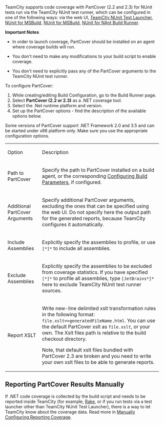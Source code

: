 [//]: # (title: PartCover)
[//]: # (auxiliary-id: PartCover)
TeamCity supports code coverage with PartCover (2.2 and 2.3) for NUnit tests run via the TeamCity NUnit test runner, which can be configured in one of the following ways: via the web UI, [TeamCity NUnit Test Launcher](teamcity-nunit-test-launcher.md), [NUnit for MSBuild](nunit-for-msbuild.md), [NUnit for MSBuild](nunit-for-msbuild.md), [NUnit for NAnt Build Runner](nunit-for-nant-build-runner.md). 


__Important Notes__
	
* In order to launch coverage, PartCover should be installed on an agent where coverage builds will run.
	
* You don't need to make any modifications to your build script to enable coverage.
	
* You don't need to explicitly pass any of the PartCover arguments to the TeamCity NUnit test runner.

To configure PartCover:

1. While creating/editing Build Configuration, go to the Build Runner page.
2. Select __PartCover (2.2 or 2.3)__ as a .NET coverage tool.
3. Select the .Net runtime platform and version. 
4. Set up the PartCover options \- find the description of the available options below.

<tip>

Some versions of PartCover support .NET Framework 2.0 and 3.5 and can be started under x86 platform only. Make sure you use the appropriate configuration options.
</tip>


<table>
<tr>


<td>

 Option


</td>


<td>

 Description


</td>
</tr>
<tr>


<td>

 Path to PartCover


</td>


<td>

 Specify the path to PartCover installed on a build agent, or the corresponding [Configuring Build Parameters](configuring-build-parameters.md), if configured.


</td>
</tr>
<tr>


<td>

 Additional PartCover Arguments


</td>


<td>

 Specify additional PartCover arguments, excluding  the ones that can be specified using the web UI. Do not specify here the output path for the generated reports, because TeamCity configures it automatically.


</td>
</tr>
<tr>


<td>

 Include Assemblies


</td>


<td>

 Explicitly specify the assemblies to profile, or use `[*]*` to include all assemblies.


</td>
</tr>
<tr>


<td>

 Exclude Assemblies


</td>


<td>

 Explicitly specify the assemblies to be excluded from coverage statistics. If you have specified `[*]*` to profile all assemblies, type `[JetBrains*]*` here to exclude TeamCity NUnit test runner sources.  


</td>
</tr>
<tr>


<td>

 Report XSLT


</td>


<td>

 Write new\-line delimited xslt transformation rules in the following format: `file.xslt=>generatedFileName.html`. You can use the default PartCover xslt as `file.xslt`, or your own. The Xslt files path is relative to the build checkout directory.


<tip>

Note, that default xslt files bundled with PartCover 2.3 are broken and you need to write your own xslt files to be able to generate reports.
</tip>


</td>
</tr>
</table>





## Reporting PartCover Results Manually


If .NET code coverage is collected by the build script and needs to be reported inside TeamCity (for example, [Rake](rake.md), or if you run tests via a test launcher other than TeamCity NUnit Test Launcher), there is a way to let TeamCity know about the coverage data. Read more in [Manually Configuring Reporting Coverage](manually-configuring-reporting-coverage.md).
